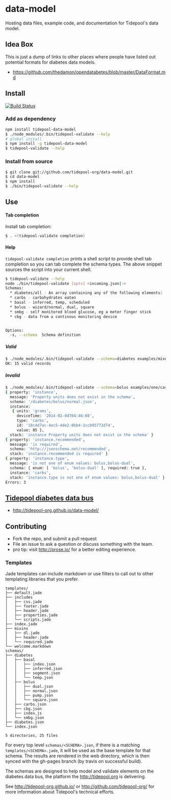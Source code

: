 data-model
==========

Hosting data files, example code, and documentation for Tidepool's
data model.

## Idea Box

This is just a dump of links to other places where people have listed out potential formats for diabetes data models.

* https://github.com/thedamon/opendatabetes/blob/master/DataFormat.md

## Install
[![Build Status](https://travis-ci.org/tidepool-org/data-model.png?branch=master)](https://travis-ci.org/tidepool-org/data-model)

### Add as dependency
```bash
npm install tidepool-data-model
$ ./node_modules/.bin/tidepool-validate --help
# global install
$ npm install -g tidepool-data-model
$ tidepool-validate --help
```

### Install from source
```bash
$ git clone git://github.com/tidepool-org/data-model.git
$ cd data-model
$ npm install
$ ./bin/tidepool-validate --help
```

## Use 

#### Tab completion
Install tab completion:
```bash
$ . <(tidepool-validate completion)
```

#### Help
`tidepool-validate completion` prints a shell script to provide shell
tab completion so you can tab complete the schema types.  The above
snippet sources the script into your current shell.

```bash
$ tidepool-validate --help
node ./bin/tidepool-validate [opts] <incoming.json|->
Schemas:
  * diabetes/all - An array containing any of the following elements:
  * carbs - carbohydrates eaten
  * basal - inferred, temp, scheduled
  * bolus - wizard/normal, dual, square
  * smbg - self monitored blood glucose, eg a meter finger stick
  * cbg - data from a continous monitoring device


Options:
  -s, --schema  Schema definition
```
##### Valid
```bash
$ ./node_modules/.bin/tidepool-validate --schema=diabetes examples/mixed/all.json
OK: 15 valid records
```

##### Invalid
```bash
$ ./node_modules/.bin/tidepool-validate --schema=bolus examples/one/carbs.json
{ property: 'instance',
  message: 'Property units does not exist in the schema',
  schema: '/diabetes/bolus/normal.json',
  instance: 
   { units: 'grams',
     deviceTime: '2014-02-04T04:46:08',
     type: 'carbs',
     id: '18c4d7ac-4ec5-4de2-8bb4-1ccb95772d74',
     value: 85 },
  stack: 'instance Property units does not exist in the schema' }
{ property: 'instance.recommended',
  message: 'is required',
  schema: 'http://jsonschema.net/recommended',
  stack: 'instance.recommended is required' }
{ property: 'instance.type',
  message: 'is not one of enum values: bolus,bolus-dual',
  schema: { enum: [ 'bolus', 'bolus-dual' ], required: true },
  instance: 'carbs',
  stack: 'instance.type is not one of enum values: bolus,bolus-dual' }
Errors: 3
```

## [Tidepool diabetes data bus](http://tidepool-org.github.io/data-model/)

  * http://tidepool-org.github.io/data-model/

## Contributing

* Fork the repo, and submit a pull request
* File an issue to ask a question or discuss something with the team.
* pro tip: visit http://prose.io/ for a better editing experience.

### Templates

Jade templates can include markdown or use filters to call out to
other templating libraries that you prefer.

```
templates/
├── default.jade
├── includes
│   ├── css.jade
│   ├── footer.jade
│   ├── header.jade
│   ├── properties.jade
│   └── scripts.jade
├── index.jade
├── mixins
│   ├── dl.jade
│   ├── header.jade
│   └── required.jade
└── welcome.markdown
schemas/
├── diabetes
│   ├── basal
│   │   ├── index.json
│   │   ├── inferred.json
│   │   ├── segment.json
│   │   └── temp.json
│   ├── bolus
│   │   ├── dual.json
│   │   ├── normal.json
│   │   ├── pump.json
│   │   └── square.json
│   ├── carbs.json
│   ├── cbg.json
│   ├── index.js
│   └── smbg.json
├── diabetes.json
└── index.json

5 directories, 25 files
```

For every top level `schemas/<SCHEMA>.json`, if there is a matching
`templates/<SCHEMA>.jade`, it will be used as the base template for
that schema.  The results are rendered in the web directory, which is
then synced with the gh-pages branch (by travis on successful build).

The schemas are designed to help model and validate elements on the
diabetes data bus, the platform the http://tidepool.org is delivering.

See http://tidepool-org.github.io/ or http://github.com/tidepool-org/
for more information about Tidepool's technical efforts.


